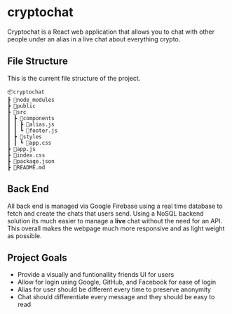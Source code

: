 # cryptochat
Cryptochat is a React web application that allows you to chat with other people under an alias in a live chat about everything crypto. 

## File Structure
This is the current file structure of the project. 
```
📦cryptochat
┣ 📂node_modules
┣ 📂public
┣ 📂src
┃ ┣ 📂components
┃ ┃ ┣ 📜alias.js
┃ ┃ ┗ 📜footer.js
┃ ┣ 📂styles
┃ ┃ ┗ 📜app.css
┣ 📜app.js
┣ 📜index.css
┣ 📜package.json
┣ 📜README.md
```
## Back End
All back end is managed via Google Firebase using a real time database to fetch and create the chats that users send. Using a NoSQL backend solution its much easier to manage a **live** chat without the need for an API. This overall makes the webpage much more responsive and as light weight as possible. 

## Project Goals
* Provide a visually and funtionallity friends UI for users 
* Allow for login using Google, GitHub, and Facebook for ease of login
* Alias for user should be different every time to preserve anonymity
* Chat should differentiate every message and they should be easy to read